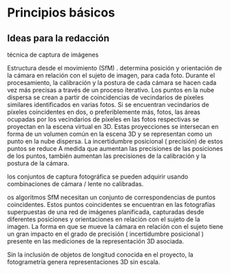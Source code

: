 # Principios básicos

## Ideas para la redacción

técnica de captura de imágenes

Estructura desde el movimiento \(SfM\). determina posición y orientación de la cámara en relación con el sujeto de imagen, para cada foto. Durante el procesamiento, la calibración y la postura de cada cámara se hacen cada vez más precisas a través de un proceso iterativo. Los puntos en la nube dispersa se crean a partir de coincidencias de vecindarios de píxeles similares identificados en varias fotos. Si se encuentran vecindarios de píxeles coincidentes en dos, o preferiblemente más, fotos, las áreas ocupadas por los vecindarios de píxeles en las fotos respectivas se proyectan en la escena virtual en 3D. Estas proyecciones se intersecan en forma de un volumen común en la escena 3D y se representan como un punto en la nube dispersa. La incertidumbre posicional \( precisión\) de estos puntos se reduce A medida que aumentan las precisiones de las posiciones de los puntos, también aumentan las precisiones de la calibración y la postura de la cámara.

los conjuntos de captura fotográfica se pueden adquirir usando combinaciones de cámara / lente no calibradas.

os algoritmos SfM necesitan un conjunto de correspondencias de puntos coincidentes. Estos puntos coincidentes se encuentran en las fotografías superpuestas de una red de imágenes planificada, capturadas desde diferentes posiciones y orientaciones en relación con el sujeto de la imagen. La forma en que se mueve la cámara en relación con el sujeto tiene un gran impacto en el grado de precisión \( incertidumbre posicional \) presente en las mediciones de la representación 3D asociada.

Sin la inclusión de objetos de longitud conocida en el proyecto, la fotogrametría genera representaciones 3D sin escala.

